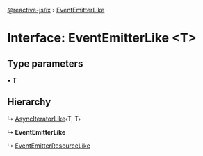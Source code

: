 [@reactive-js/ix](../README.md) › [EventEmitterLike](eventemitterlike.md)

# Interface: EventEmitterLike <**T**>

## Type parameters

▪ **T**

## Hierarchy

  ↳ [AsyncIteratorLike](asynciteratorlike.md)‹T, T›

  ↳ **EventEmitterLike**

  ↳ [EventEmitterResourceLike](eventemitterresourcelike.md)
